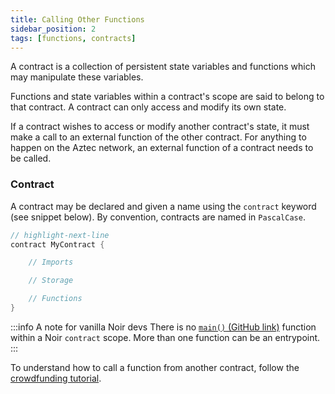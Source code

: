 ```yaml
---
title: Calling Other Functions
sidebar_position: 2
tags: [functions, contracts]
---
```



<!-- TODO finish this guide. i think we accidentally deleted it because this page makes no sense -->

A contract is a collection of persistent state variables and functions which may manipulate these variables. 

Functions and state variables within a contract's scope are said to belong to that contract. A contract can only access and modify its own state.

If a contract wishes to access or modify another contract's state, it must make a call to an external function of the other contract. For anything to happen on the Aztec network, an external function of a contract needs to be called.

### Contract

A contract may be declared and given a name using the `contract` keyword (see snippet below). By convention, contracts are named in `PascalCase`.

```rust title="contract keyword"
// highlight-next-line
contract MyContract {

    // Imports 

    // Storage 

    // Functions
}
```
:::info A note for vanilla Noir devs
There is no [`main()` (GitHub link)](https://noir-lang.org/docs/getting_started/project_breakdown/#mainnr) function within a Noir `contract` scope. More than one function can be an entrypoint.
:::

To understand how to call a function from another contract, follow the  [crowdfunding tutorial](../../../../tutorials/codealong/contract_tutorials/crowdfunding_contract.md).
